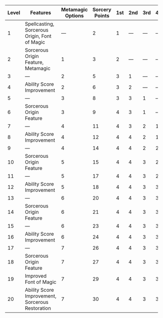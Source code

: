 | Level | Features                                         | Metamagic Options | Sorcery Points | 1st     | 2nd     | 3rd     | 4th     | 5th     | 6th     | 7th     | 8th     | 9th     |
|-------|--------------------------------------------------|-------------------|----------------|---------|---------|---------|---------|---------|---------|---------|---------|---------|
| 1     | Spellcasting, Sorcerous Origin, Font of Magic    | &mdash;           | 2              | 1       | &mdash; | &mdash; | &mdash; | &mdash; | &mdash; | &mdash; | &mdash; | &mdash; |
| 2     | Sorcerous Origin Feature, Metamagic              | 1                 | 3              | 2       | &mdash; | &mdash; | &mdash; | &mdash; | &mdash; | &mdash; | &mdash; | &mdash; |
| 3     | &mdash;                                          | 2                 | 5              | 3       | 1       | &mdash; | &mdash; | &mdash; | &mdash; | &mdash; | &mdash; | &mdash; |
| 4     | Ability Score Improvement                        | 2                 | 6              | 3       | 2       | &mdash; | &mdash; | &mdash; | &mdash; | &mdash; | &mdash; | &mdash; |
| 5     | &mdash;                                          | 3                 | 8              | 3       | 3       | 1       | &mdash; | &mdash; | &mdash; | &mdash; | &mdash; | &mdash; |
| 6     | Sorcerous Origin Feature                         | 3                 | 9              | 4       | 3       | 1       | &mdash; | &mdash; | &mdash; | &mdash; | &mdash; | &mdash; |
| 7     | &mdash;                                          | 4                 | 11             | 4       | 3       | 2       | 1       | &mdash; | &mdash; | &mdash; | &mdash; | &mdash; |
| 8     | Ability Score Improvement                        | 4                 | 12             | 4       | 4       | 2       | 1       | &mdash; | &mdash; | &mdash; | &mdash; | &mdash; |
| 9     | &mdash;                                          | 4                 | 14             | 4       | 4       | 2       | 2       | 1       | &mdash; | &mdash; | &mdash; | &mdash; |
| 10    | Sorcerous Origin Feature                         | 5                 | 15             | 4       | 4       | 3       | 2       | 1       | &mdash; | &mdash; | &mdash; | &mdash; |
| 11    | &mdash;                                          | 5                 | 17             | 4       | 4       | 3       | 2       | 2       | 1       | &mdash; | &mdash; | &mdash; |
| 12    | Ability Score Improvement                        | 5                 | 18             | 4       | 4       | 3       | 3       | 2       | 1       | &mdash; | &mdash; | &mdash; |
| 13    | &mdash;                                          | 6                 | 20             | 4       | 4       | 3       | 3       | 2       | 1       | 1       | &mdash; | &mdash; |
| 14    | Sorcerous Origin Feature                         | 6                 | 21             | 4       | 4       | 3       | 3       | 3       | 1       | 1       | &mdash; | &mdash; |
| 15    | &mdash;                                          | 6                 | 23             | 4       | 4       | 3       | 3       | 3       | 1       | 1       | 1       | &mdash; |
| 16    | Ability Score Improvement                        | 6                 | 24             | 4       | 4       | 3       | 3       | 3       | 2       | 1       | 1       | &mdash; |
| 17    | &mdash;                                          | 7                 | 26             | 4       | 4       | 3       | 3       | 3       | 2       | 1       | 1       | 1       |
| 18    | Sorcerous Origin Feature                         | 7                 | 27             | 4       | 4       | 3       | 3       | 3       | 2       | 2       | 1       | 1       |
| 19    | Improved Font of Magic                           | 7                 | 29             | 4       | 4       | 3       | 3       | 3       | 2       | 2       | 1       | 1       |
| 20    | Ability Score Improvement, Sorcerous Restoration | 7                 | 30             | 4       | 4       | 3       | 3       | 3       | 2       | 2       | 2       | 1       |
